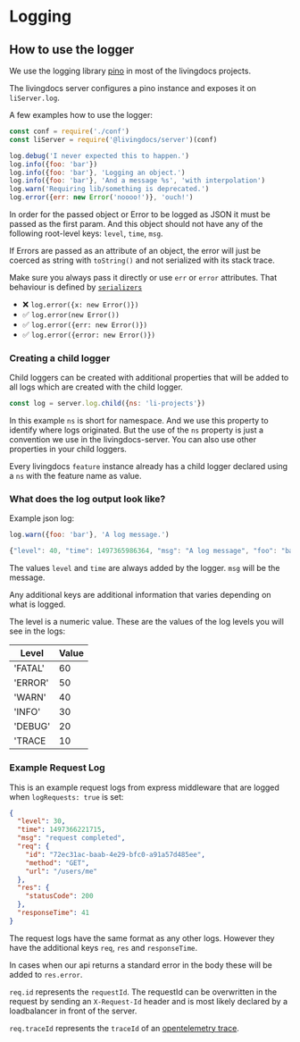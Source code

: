 # Logging

## How to use the logger

We use the logging library [pino](https://getpino.io/#/) in most of the livingdocs projects.

The livingdocs server configures a pino instance and exposes it on `liServer.log`.

A few examples how to use the logger:
```js
const conf = require('./conf')
const liServer = require('@livingdocs/server')(conf)

log.debug('I never expected this to happen.')
log.info({foo: 'bar'})
log.info({foo: 'bar'}, 'Logging an object.')
log.info({foo: 'bar'}, 'And a message %s', 'with interpolation')
log.warn('Requiring lib/something is deprecated.')
log.error({err: new Error('noooo!')}, 'ouch!')
```

In order for the passed object or Error to be logged as JSON it must be passed as the first param. And this object should not have any of the following root-level keys: `level`, `time`, `msg`.

If Errors are passed as an attribute of an object,
the error will just be coerced as string with `toString()` and not serialized with its stack trace.

Make sure you always pass it directly or use `err` or `error` attributes. That behaviour is defined by [`serializers`](https://getpino.io/#/docs/api?id=serializers-object)

- ❌ `log.error({x: new Error()})`
- ✅ `log.error(new Error())`
- ✅ `log.error({err: new Error()})`
- ✅ `log.error({error: new Error()})`


### Creating a child logger

Child loggers can be created with additional properties that will be added to
all logs which are created with the child logger.

```js
const log = server.log.child({ns: 'li-projects'})
```

In this example `ns` is short for namespace. And we use this property to identify where logs originated. But the use of the `ns` property is just a convention we
use in the livingdocs-server. You can also use other properties in your child
loggers.

Every livingdocs `feature` instance already has a child logger declared using a `ns` with the feature name as value.


### What does the log output look like?

Example json log:
```js
log.warn({foo: 'bar'}, 'A log message.')

{"level": 40, "time": 1497365986364, "msg": "A log message", "foo": "bar"}
```

The values `level` and `time` are always added by the logger. `msg` will be the message.

Any additional keys are additional information that varies depending on what is logged.

The level is a numeric value.
These are the values of the log levels you will see in the logs:

Level   | Value
--------|-------
'FATAL' | 60
'ERROR' | 50
'WARN'  | 40
'INFO'  | 30
'DEBUG' | 20
'TRACE  | 10


### Example Request Log

This is an example request logs from express middleware that are logged when
`logRequests: true` is set:

```json
{
  "level": 30,
  "time": 1497366221715,
  "msg": "request completed",
  "req": {
    "id": "72ec31ac-baab-4e29-bfc0-a91a57d485ee",
    "method": "GET",
    "url": "/users/me"
  },
  "res": {
    "statusCode": 200
  },
  "responseTime": 41
}
```

The request logs have the same format as any other logs.
However they have the additional keys `req`, `res` and `responseTime`.

In cases when our api returns a standard error in the body these will be
added to `res.error`.

`req.id` represents the `requestId`. The requestId can be overwritten in the request by
sending an `X-Request-Id` header and is most likely declared by a loadbalancer in front of the server.

`req.traceId` represents the `traceId` of an [opentelemetry trace](https://github.com/open-telemetry/opentelemetry-js).
